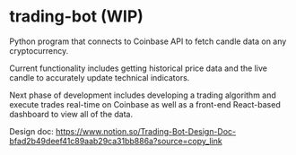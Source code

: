 # trading-bot (WIP)
Python program that connects to Coinbase API to fetch candle data on any cryptocurrency.

Current functionality includes getting historical price data and the live candle to accurately update technical indicators.

Next phase of development includes developing a trading algorithm and execute trades real-time on Coinbase as well as a front-end React-based dashboard to view all of the data.
 
Design doc: https://www.notion.so/Trading-Bot-Design-Doc-bfad2b49deef41c89aab29ca31bb886a?source=copy_link
